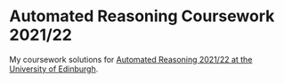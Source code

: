 # Automated Reasoning Coursework 2021/22 

My coursework solutions for [Automated Reasoning 2021/22 at the University of Edinburgh](https://www.learn.ed.ac.uk/webapps/blackboard/content/listContent.jsp?course_id=_89176_1&content_id=_6123317_1).
